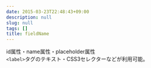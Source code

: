 ```yaml
---
date: 2015-03-23T22:48:43+09:00
description: null
slug: null
tags: []
title: fieldName
---
```


id属性・name属性・placeholder属性<br>`<label>`タグのテキスト・CSS3セレクターなどが利用可能。
